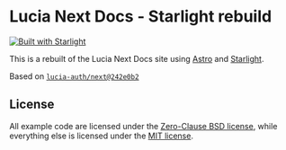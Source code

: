 # Lucia Next Docs - Starlight rebuild

[![Built with Starlight](https://astro.badg.es/v2/built-with-starlight/tiny.svg)](https://starlight.astro.build)

This is a rebuilt of the Lucia Next Docs site using [Astro](https://astro.build) and [Starlight](https://starlight.astro.build).

Based on [`lucia-auth/next@242e0b2`](https://github.com/lucia-auth/next/commit/242e0b2b702f21dda23d92cc69dcf97b3dbee11f)

## License

All example code are licensed under the [Zero-Clause BSD license](./LICENSE-0BSD), while everything else is licensed under the [MIT license](./LICENSE-MIT).
